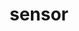 ---
layout: list
title: sensor
slug: sensor
menu: false
description: >
  artificial intelligence (AI), sometimes called machine intelligence, is intelligence demonstrated by machines, in contrast to the natural intelligence displayed by humans and other animals. Computer science defines AI research as the study of "intelligent agents" `wiki`
---